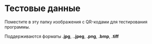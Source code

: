 # Тестовые данные

Поместите в эту папку изображения с QR-кодами для тестирования программы.

Поддерживаются форматы **.jpg**, .**.jpeg**, **.png**, **.bmp**, **.tiff**
